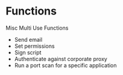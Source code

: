 # Functions
Misc Multi Use Functions

- Send email
- Set permissions
- Sign script
- Authenticate against corporate proxy
- Run a port scan for a specific application


